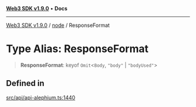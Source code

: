 [**Web3 SDK v1.9.0**](../../../README.md) • **Docs**

***

[Web3 SDK v1.9.0](../../../globals.md) / [node](../README.md) / ResponseFormat

# Type Alias: ResponseFormat

> **ResponseFormat**: keyof `Omit`\<`Body`, `"body"` \| `"bodyUsed"`\>

## Defined in

[src/api/api-alephium.ts:1440](https://github.com/Mystic-Nayy/alephium-web3/blob/c1afd789a197ce5fe21f08c2965942090157c33d/packages/web3/src/api/api-alephium.ts#L1440)
